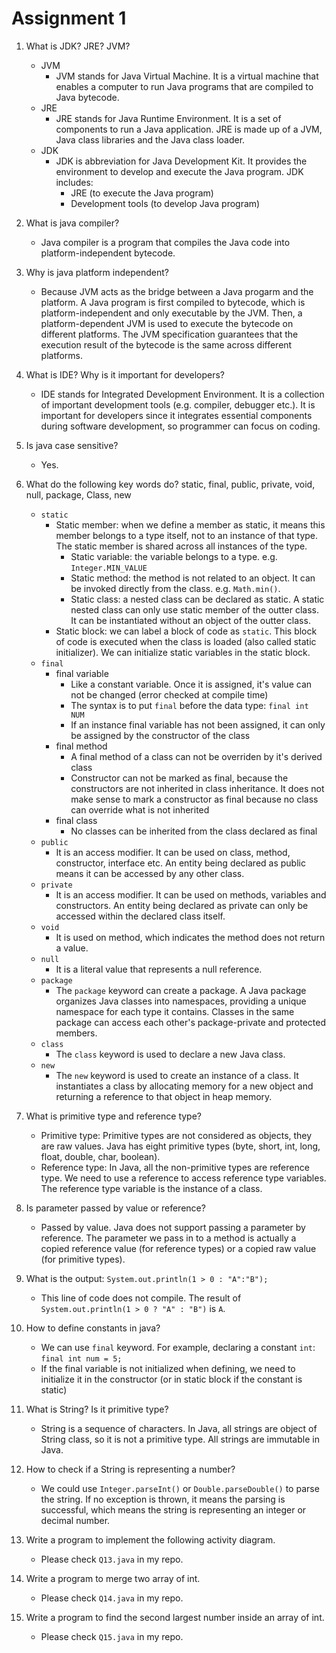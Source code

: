 # Assignment 1

1. What is JDK? JRE? JVM?
   - JVM
     - JVM stands for Java Virtual Machine. It is a virtual machine that enables a computer to run Java programs that are compiled to Java bytecode.
   - JRE
     - JRE stands for Java Runtime Environment. It is a set of components to run a Java application. JRE is made up of a JVM, Java class libraries and the Java class loader.
   - JDK
     - JDK is abbreviation for Java Development Kit. It provides the environment to develop and execute the Java program. JDK includes:
       - JRE (to execute the Java program)
       - Development tools (to develop Java program)

1. What is java compiler?
   - Java compiler is a program that compiles the Java code into platform-independent bytecode.

2. Why is java platform independent?
   - Because JVM acts as the bridge between a Java progarm and the platform. A Java program is first compiled to bytecode, which is platform-independent and only executable by the JVM. Then, a platform-dependent JVM is used to execute the bytecode on different platforms. The JVM specification guarantees that the execution result of the bytecode is the same across different platforms. 

3. What is IDE? Why is it important for developers?
   - IDE stands for Integrated Development Environment. It is a collection of important development tools (e.g. compiler, debugger etc.). It is important for developers since it integrates essential components during software development, so programmer can focus on coding.

4. Is java case sensitive?
   - Yes.
6. What do the following key words do?
static, final, public, private, void, null, package, Class, new
   - `static`
     - Static member: when we define a member as static, it means this member belongs to a type itself, not to an instance of that type. The static member is shared across all instances of the type.
       - Static variable: the variable belongs to a type. e.g. `Integer.MIN_VALUE`
       - Static method: the method is not related to an object. It can be invoked directly from the class. e.g. `Math.min()`.
       - Static class: a nested class can be declared as static. A static nested class can only use static member of the outter class. It can be instantiated without an object of the outter class.
     - Static block: we can label a block of code as `static`. This block of code is executed when the class is loaded (also called static initializer). We can initialize static variables in the static block.
   - `final`
     - final variable
       - Like a constant variable. Once it is assigned, it's value can not be changed (error checked at compile time)
       - The syntax is to put `final` before the data type: `final int NUM`
       - If an instance final variable has not been assigned, it can only be assigned by the constructor of the class
     - final method
       - A final method of a class can not be overriden by it's derived class
       - Constructor can not be marked as final, because the constructors are not inherited in class inheritance. It does not make sense to mark a constructor as final because no class can override what is not inherited
     - final class
       - No classes can be inherited from the class declared as final
   - `public`
     - It is an access modifier. It can be used on class, method, constructor, interface etc. An entity being declared as public means it can be accessed by any other class.
   - `private`
     - It is an access modifier. It can be used on methods, variables and constructors. An entity being declared as private can only be accessed within the declared class itself.
   - `void`
     - It is used on method, which indicates the method does not return a value.
   - `null`
     - It is a literal value that represents a null reference.
   - `package`
     - The `package` keyword can create a package. A Java package organizes Java classes into namespaces, providing a unique namespace for each type it contains. Classes in the same package can access each other's package-private and protected members. 
   - `class`
     - The `class` keyword is used to declare a new Java class.
   - `new`
     - The `new` keyword is used to create an instance of a class. It instantiates a class by allocating memory for a new object and returning a reference to that object in heap memory.
7. What is primitive type and reference type?
   - Primitive type: Primitive types are not considered as objects, they are raw values. Java has eight primitive types (byte, short, int, long, float, double, char, boolean). 
   - Reference type: In Java, all the non-primitive types are reference type. We need to use a reference to access reference type variables. The reference type variable is the instance of a class.

8. Is parameter passed by value or reference?
   - Passed by value. Java does not support passing a parameter by reference. The parameter we pass in to a method is actually a copied reference value (for reference types) or a copied raw value (for primitive types).
9. What is the output: `System.out.println(1 > 0 : "A":"B");`
    - This line of code does not compile. The result of `System.out.println(1 > 0 ? "A" : "B")` is `A`.
10. How to define constants in java?
    - We can use `final` keyword. For example, declaring a constant `int`: `final int num = 5;`
    - If the final variable is not initialized when defining, we need to initialize it in the constructor (or in static block if the constant is static)
11. What is String? Is it primitive type?
    - String is a sequence of characters. In Java, all strings are object of String class, so it is not a primitive type. All strings are immutable in Java.
12. How to check if a String is representing a number?
    - We could use `Integer.parseInt()` or `Double.parseDouble()` to parse the string. If no exception is thrown, it means the parsing is successful, which means the string is representing an integer or decimal number.
13. Write a program to implement the following activity diagram.
    - Please check `Q13.java` in my repo.
14. Write a program to merge two array of int.
    - Please check `Q14.java` in my repo.
15. Write a program to find the second largest number inside an array of int.
    - Please check `Q15.java` in my repo.
